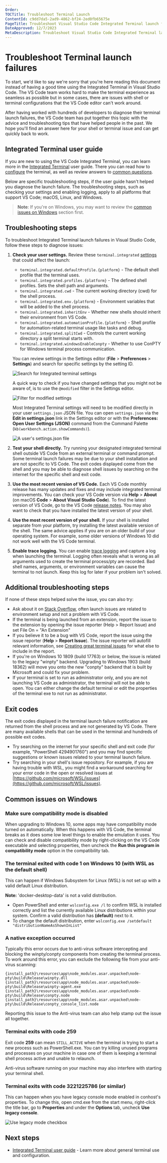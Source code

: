 ```yaml
---
Order:
TOCTitle: Troubleshoot Terminal Launch
ContentId: c9dd7da5-2ad9-4862-bf24-2ed0fb65675e
PageTitle: Troubleshoot Visual Studio Code Integrated Terminal launch failures
DateApproved: 12/7/2023
MetaDescription: Troubleshoot Visual Studio Code Integrated Terminal launch failures
---
```


# Troubleshoot Terminal launch failures

To start, we'd like to say we're sorry that you're here reading this document instead of having a good time using the Integrated Terminal in Visual Studio Code. The VS Code team works hard to make the terminal experience as seamless as possible but in some cases, there are issues with shell or terminal configurations that the VS Code editor can't work around.

After having worked with hundreds of developers to diagnose their terminal launch failures, the VS Code team has put together this topic with the advice and troubleshooting tips that have helped people in the past. We hope you'll find an answer here for your shell or terminal issue and can get quickly back to work.

## Integrated Terminal user guide

If you are new to using the VS Code Integrated Terminal, you can learn more in the [Integrated Terminal](/docs/terminal/basics.md) user guide. There you can read how to [configure](/docs/terminal/profiles.md) the terminal, as well as review answers to [common questions](/docs/terminal/basics.md#common-questions).

Below are specific troubleshooting steps, if the user guide hasn't helped you diagnose the launch failure. The troubleshooting steps, such as checking your settings and enabling logging, apply to all platforms that support VS Code; macOS, Linux, and Windows.

> **Note**: If you're on Windows, you may want to review the [common issues on Windows](#common-issues-on-windows) section first.

## Troubleshooting steps

To troubleshoot Integrated Terminal launch failures in Visual Studio Code, follow these steps to diagnose issues:

1. **Check your user settings.** Review these `terminal.integrated` [settings](/docs/getstarted/settings.md) that could affect the launch:

   * `terminal.integrated.defaultProfile.{platform}` - The default shell profile that the terminal uses.
   * `terminal.integrated.profiles.{platform}` - The defined shell profiles. Sets the shell path and arguments.
   * `terminal.integrated.cwd` - The current working directory (cwd) for the shell process.
   * `terminal.integrated.env.{platform}` - Environment variables that will be added to the shell process.
   * `terminal.integrated.inheritEnv` - Whether new shells should inherit their environment from VS Code.
   * `terminal.integrated.automationProfile.{platform}` - Shell profile for automation-related terminal usage like tasks and debug.
   * `terminal.integrated.splitCwd` - Controls the current working directory a split terminal starts with.
   * `terminal.integrated.windowsEnableConpty` - Whether to use ConPTY for Windows terminal process communication.

   You can review settings in the Settings editor (**File** > **Preferences** > **Settings**) and search for specific settings by the setting ID.

   ![Search for Integrated terminal settings](images/troubleshoot-terminal-launch/search-for-settings.png)

   A quick way to check if you have changed settings that you might not be aware of, is to use the `@modified` filter in the Settings editor.

   ![Filter for modified settings](images/troubleshoot-terminal-launch/search-for-modified-settings.png)

   Most Integrated Terminal settings will need to be modified directly in your user `settings.json` JSON file. You can open `settings.json` via the **Edit in settings.json** link in the Settings editor or with the **Preferences: Open User Settings (JSON)** command from the Command Palette (`kb(workbench.action.showCommands)`).

   ![A user's settings.json file](images/troubleshoot-terminal-launch/settings-json-file.png)

2. **Test your shell directly.** Try running your designated integrated terminal shell outside VS Code from an external terminal or command prompt. Some terminal launch failures may be due to your shell installation and are not specific to VS Code. The exit codes displayed come from the shell and you may be able to diagnose shell issues by searching on the internet for the specific shell and exit code.

3. **Use the most recent version of VS Code.** Each VS Code monthly release has many updates and fixes and may include integrated terminal improvements. You can check your VS Code version via **Help** > **About** (on macOS **Code** > **About Visual Studio Code**). To find the latest version of VS Code, go to the VS Code [release notes](/updates). You may also want to check that you have installed the latest version of your shell.

4. **Use the most recent version of your shell.** If your shell is installed separate from your platform, try installing the latest available version of the shell. The same advice applies if you are on an older build of your operating system. For example, some older versions of Windows 10 did not work well with the VS Code terminal.

5. **Enable trace logging.** You can enable [trace logging](https://github.com/microsoft/vscode/wiki/Terminal-Issues#enabling-trace-logging) and capture a log when launching the terminal. Logging often reveals what is wrong as all arguments used to create the terminal process/pty are recorded. Bad shell names, arguments, or environment variables can cause the terminal to not launch. Keep this log for later if your problem isn't solved.

## Additional troubleshooting steps

If none of these steps helped solve the issue, you can also try:

* Ask about it on [Stack Overflow](https://stackoverflow.com/), often launch issues are related to environment setup and not a problem with VS Code.
* If the terminal is being launched from an extension, report the issue to the extension by opening the issue reporter (Help > Report Issue) and set File On = "An Extension"
* If you believe it to be a bug with VS Code, report the issue using the issue reporter (**Help** > **Report Issue**). The issue reporter will autofill relevant information, see [Creating great terminal issues](https://github.com/microsoft/vscode/wiki/Terminal-Issues#creating-great-terminal-issues) for what else to include in the report.
* If you're on Windows 10 1809 (build 17763) or below, the issue is related to the legacy "winpty" backend. Upgrading to Windows 1903 (build 18362) will move you onto the new "conpty" backend that is built by Microsoft and could fix your problem.
* If your terminal is set to run as administrator only, and you are not launching VS Code as administrator, the terminal will not be able to open. You can either change the default terminal or edit the properties of the terminal exe to not run as administrator.

## Exit codes

The exit codes displayed in the terminal launch failure notification are returned from the shell process and are not generated by VS Code. There are many available shells that can be used in the terminal and hundreds of possible exit codes.

* Try searching on the internet for your specific shell and exit code (for example, "PowerShell 4294901760") and you may find specific suggestions or known issues related to your terminal launch failure.
* Try searching in your shell's issue repository. For example, if you are having trouble with WSL, you might find a workaround searching for your error code in the open or resolved issues at [https://github.com/microsoft/WSL/issues](https://github.com/microsoft/WSL/issues).

## Common issues on Windows

### Make sure compatibility mode is disabled

When upgrading to Windows 10, some apps may have compatibility mode turned on automatically. When this happens with VS Code, the terminal breaks as it does some low level things to enable the emulation it uses. You can check and disable compatibility mode by right-clicking on the VS Code executable and selecting properties, then uncheck the **Run this program in compatibility mode** option in the compatibility tab.

### The terminal exited with code 1 on Windows 10 (with WSL as the default shell)

This can happen if Windows Subsystem for Linux (WSL) is not set up with a valid default Linux distribution.

**Note:** 'docker-desktop-data' is not a valid distribution.

* Open PowerShell and enter `wslconfig.exe /l` to confirm WSL is installed correctly and list the currently available Linux distributions within your system. Confirm a valid distribution has **(default)** next to it.
* To change the default distribution, enter `wslconfig.exe /setdefault "distributionNameAsShownInList"`

### A native exception occurred

Typically this error occurs due to anti-virus software intercepting and blocking the winpty/conpty components from creating the terminal process. To work around this error, you can exclude the following file from your anti-virus scanning:

```
{install_path}\resources\app\node_modules.asar.unpacked\node-pty\build\Release\winpty.dll
{install_path}\resources\app\node_modules.asar.unpacked\node-pty\build\Release\winpty-agent.exe
{install_path}\resources\app\node_modules.asar.unpacked\node-pty\build\Release\conpty.node
{install_path}\resources\app\node_modules.asar.unpacked\node-pty\build\Release\conpty_console_list.node
```

Reporting this issue to the Anti-virus team can also help stamp out the issue all together.

### Terminal exits with code 259

Exit code **259** can mean `STILL_ACTIVE` when the terminal is trying to start a new process such as PowerShell.exe. You can try killing unused programs and processes on your machine in case one of them is keeping a terminal shell process active and unable to relaunch.

Anti-virus software running on your machine may also interfere with starting your terminal shell.

### Terminal exits with code 3221225786 (or similar)

This can happen when you have legacy console mode enabled in conhost's properties. To change this, open cmd.exe from the start menu, right-click the title bar, go to **Properties** and under the **Options** tab, uncheck **Use legacy console**.

![Use legacy mode checkbox](images/troubleshoot-terminal-launch/legacy-console-mode.png)

## Next steps

* [Integrated Terminal user guide](/docs/terminal/basics.md) - Learn more about general terminal use and configuration.
